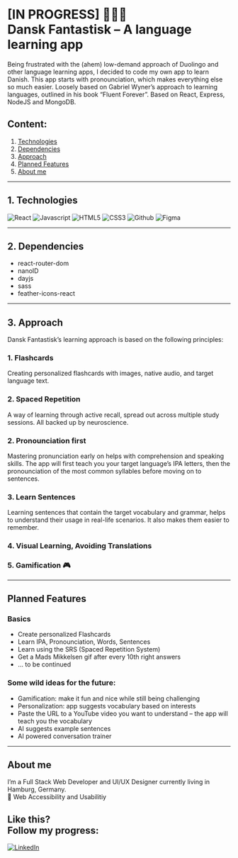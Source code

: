 <h1>[IN PROGRESS] 👷🇩🇰<br />
Dansk Fantastisk – A language learning app</h1>

Being frustrated with the (ahem) low-demand approach of Duolingo and other language learning apps, I decided to code my own app to learn Danish. This app starts with pronounciation, which makes everything else so much easier. Loosely based on Gabriel Wyner’s approach to learning languages, outlined in his book “Fluent Forever”. Based on React, Express, NodeJS and MongoDB.

## Content:

1. [Technologies](#Technologies)
2. [Dependencies](#Dependencies)
3. [Approach](#Approach)
4. [Planned Features](#Planned_Features)
5. [About me](#About_me)

---

## 1. Technologies

<img alt="React" src="https://img.shields.io/badge/-ReactJS-grey?&style=for-the-badge&logo=react&logoColor=61DAFB" /> <img alt="Javascript" src="https://img.shields.io/badge/-javascript-F7DF1E?&style=for-the-badge&logo=javascript&logoColor=black" /> <img alt="HTML5" src="https://img.shields.io/badge/HTML5-E34F26?style=for-the-badge&logo=html5&logoColor=white" /> <img alt="CSS3" src="https://img.shields.io/badge/-css3-1572B6?&style=for-the-badge&logo=css3&logoColor=white" /> <img alt="Github" src="https://img.shields.io/badge/github-%23121011.svg?style=for-the-badge&logo=github&logoColor=white" /> <img alt="Figma" src="https://img.shields.io/badge/figma-%23F24E1E.svg?style=for-the-badge&logo=figma&logoColor=white" />

---

## 2. Dependencies

- react-router-dom
- nanoID
- dayjs
- sass
- feather-icons-react

---

## 3. Approach

Dansk Fantastisk’s learning approach is based on the following principles:

### 1. Flashcards

Creating personalized flashcards with images, native audio, and target language text.

### 2. Spaced Repetition

A way of learning through active recall, spread out across multiple study sessions. All backed up by neuroscience.

### 2. Pronounciation first

Mastering pronunciation early on helps with comprehension and speaking skills. The app will first teach you your target language’s IPA letters, then the pronounciation of the most common syllables before moving on to sentences.

### 3. Learn Sentences

Learning sentences that contain the target vocabulary and grammar, helps to understand their usage in real-life scenarios. It also makes them easier to remember.

### 4. Visual Learning, Avoiding Translations

### 5. Gamification 🎮

---

## Planned Features

### Basics

- Create personalized Flashcards
- Learn IPA, Pronounciation, Words, Sentences
- Learn using the SRS (Spaced Repetition System)
- Get a Mads Mikkelsen gif after every 10th right answers
- … to be continued

### Some wild ideas for the future:

- Gamification: make it fun and nice while still being challenging
- Personalization: app suggests vocabulary based on interests
- Paste the URL to a YouTube video you want to understand – the app will teach you the vocabulary
- AI suggests example sentences
- AI powered conversation trainer

---

## About me

I’m a Full Stack Web Developer and UI/UX Designer currently living in Hamburg, Germany.  
🧡 Web Accessibility and Usabilitiy

<h2>Like this?<br />
Follow my progress:</h2>

<a href="https://linkedin.com/in/fraulueneburg" target="_blank">
<img alt="LinkedIn" src="https://img.shields.io/badge/-linkedin-1572B6?&style=for-the-badge&logo=css3&logoColor=white" />
</a>
